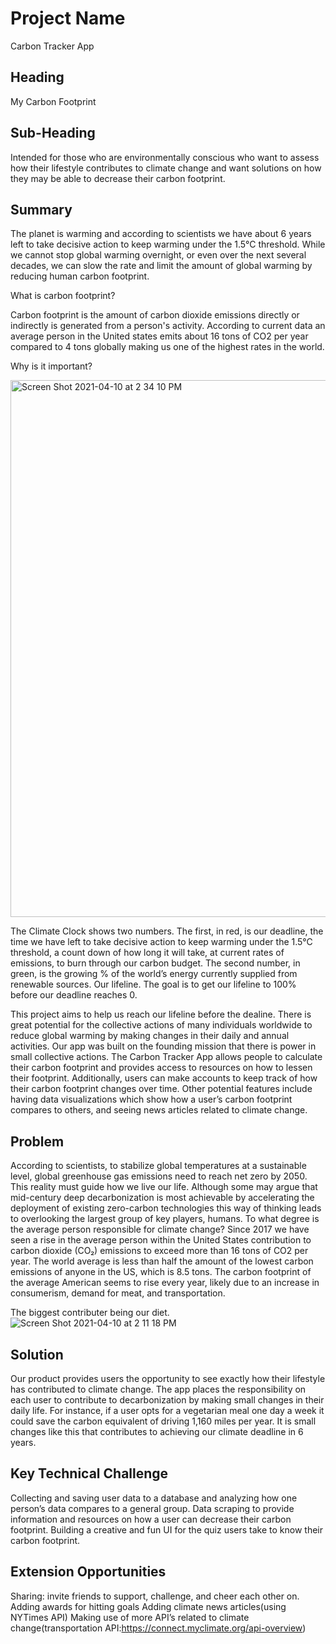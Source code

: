 # Project Name #
Carbon Tracker App

## Heading ##

My Carbon Footprint

## Sub-Heading ##

Intended for those who are environmentally conscious who want to assess how their lifestyle contributes to climate change and want solutions on how they may be able to decrease their carbon footprint.

## Summary ##

The planet is warming and according to scientists we have about 6 years left to take decisive action to keep warming under the 1.5°C threshold. While we cannot stop global warming overnight, or even over the next several decades, we can slow the rate and limit the amount of global warming by reducing human carbon footprint. 

What is carbon footprint?

Carbon footprint is the amount of carbon dioxide emissions directly or indirectly is generated from a person's activity. According to current data an average person in the United states emits about 16 tons of CO2 per year compared to 4 tons globally making us one of the highest rates in the world. 

Why is it important? 

<img width="859" alt="Screen Shot 2021-04-10 at 2 34 10 PM" src="https://user-images.githubusercontent.com/70560875/114281090-574dd080-9a0a-11eb-8754-03d7a7e170b6.png">

The Climate Clock shows two numbers. The first, in red, is our deadline, the time we have left to take decisive action to keep warming under the 1.5°C threshold, a count down of how long it will take, at current rates of emissions, to burn through our carbon budget. The second number, in green, is the growing % of the world’s energy currently supplied from renewable sources. Our lifeline. The goal is to get our lifeline to 100% before our deadline reaches 0.

This project aims to help us reach our lifeline before the dealine. There is great potential for the collective actions of many individuals worldwide to reduce global warming by making changes in their daily and annual activities. Our app was built on the founding mission that there is power in small collective actions. The Carbon Tracker App allows people to calculate their carbon footprint and provides access to resources on how to lessen their footprint. Additionally, users can make accounts to keep track of how their carbon footprint changes over time. Other potential features include having data visualizations which show how a user’s carbon footprint compares to others, and seeing news articles related to climate change. 

## Problem ##

According to scientists, to stabilize global temperatures at a sustainable level, global greenhouse gas emissions need to reach net zero by 2050. This reality must guide how we live our life. Although some may argue that mid-century deep decarbonization is most achievable by accelerating the deployment of existing zero-carbon technologies this way of thinking leads to overlooking the largest group of key players, humans. To what degree is the average person responsible for climate change? Since 2017 we have seen a rise in the average person within the United States contribution to carbon dioxide (CO₂) emissions to exceed more than 16 tons of CO2 per year. The world average is less than half the amount of the lowest carbon emissions of anyone in the US, which is 8.5 tons. The carbon footprint of the average American seems to rise every year, likely due to an increase in consumerism, demand for meat, and transportation.

The biggest contributer being our diet.
![Screen Shot 2021-04-10 at 2 11 18 PM](https://user-images.githubusercontent.com/70560875/114280325-bad5ff00-9a06-11eb-968d-63cee9c6ff4e.png)

## Solution ##

Our product provides users the opportunity to see exactly how their lifestyle has contributed to climate change. The app places the responsibility on each user to contribute to decarbonization by making small changes in their daily life. For instance, if a user opts for a vegetarian meal one day a week it could save the carbon equivalent of driving 1,160 miles per year. It is small changes like this that contributes to achieving our climate deadline in 6 years. 


## Key Technical Challenge ##

Collecting and saving user data to a database and analyzing how one person’s data compares to a general group. 
Data scraping to provide information and resources on how a user can decrease their carbon footprint.
Building a creative and fun UI for the quiz users take to know their carbon footprint.

## Extension Opportunities ##

Sharing: invite friends to support, challenge, and cheer each other on.
Adding awards for hitting goals
Adding climate news articles(using NYTimes API)
Making use of more API’s related to climate change(transportation API:https://connect.myclimate.org/api-overview)
